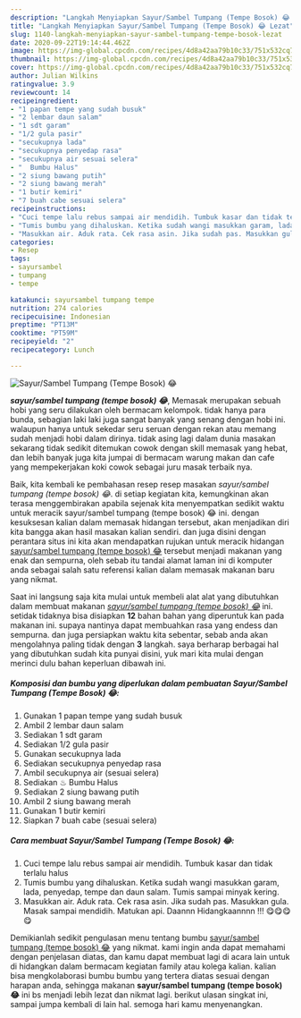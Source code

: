 ```yaml
---
description: "Langkah Menyiapkan Sayur/Sambel Tumpang (Tempe Bosok) 😂 Lezat"
title: "Langkah Menyiapkan Sayur/Sambel Tumpang (Tempe Bosok) 😂 Lezat"
slug: 1140-langkah-menyiapkan-sayur-sambel-tumpang-tempe-bosok-lezat
date: 2020-09-22T19:14:44.462Z
image: https://img-global.cpcdn.com/recipes/4d8a42aa79b10c33/751x532cq70/sayursambel-tumpang-tempe-bosok-😂-foto-resep-utama.jpg
thumbnail: https://img-global.cpcdn.com/recipes/4d8a42aa79b10c33/751x532cq70/sayursambel-tumpang-tempe-bosok-😂-foto-resep-utama.jpg
cover: https://img-global.cpcdn.com/recipes/4d8a42aa79b10c33/751x532cq70/sayursambel-tumpang-tempe-bosok-😂-foto-resep-utama.jpg
author: Julian Wilkins
ratingvalue: 3.9
reviewcount: 14
recipeingredient:
- "1 papan tempe yang sudah busuk"
- "2 lembar daun salam"
- "1 sdt garam"
- "1/2 gula pasir"
- "secukupnya lada"
- "secukupnya penyedap rasa"
- "secukupnya air sesuai selera"
- "  Bumbu Halus"
- "2 siung bawang putih"
- "2 siung bawang merah"
- "1 butir kemiri"
- "7 buah cabe sesuai selera"
recipeinstructions:
- "Cuci tempe lalu rebus sampai air mendidih. Tumbuk kasar dan tidak terlalu halus"
- "Tumis bumbu yang dihaluskan. Ketika sudah wangi masukkan garam, lada, penyedap, tempe dan daun salam. Tumis sampai minyak kering."
- "Masukkan air. Aduk rata. Cek rasa asin. Jika sudah pas. Masukkan gula. Masak sampai mendidih. Matukan api. Daannn Hidangkaannnn !!! 😋😋😋😋"
categories:
- Resep
tags:
- sayursambel
- tumpang
- tempe

katakunci: sayursambel tumpang tempe 
nutrition: 274 calories
recipecuisine: Indonesian
preptime: "PT13M"
cooktime: "PT59M"
recipeyield: "2"
recipecategory: Lunch

---
```



![Sayur/Sambel Tumpang (Tempe Bosok) 😂](https://img-global.cpcdn.com/recipes/4d8a42aa79b10c33/751x532cq70/sayursambel-tumpang-tempe-bosok-😂-foto-resep-utama.jpg)

<b><i>sayur/sambel tumpang (tempe bosok) 😂</i></b>, Memasak merupakan sebuah hobi yang seru dilakukan oleh bermacam kelompok. tidak hanya para bunda, sebagian laki laki juga sangat banyak yang senang dengan hobi ini. walaupun hanya untuk sekedar seru seruan dengan rekan atau memang sudah menjadi hobi dalam dirinya. tidak asing lagi dalam dunia masakan sekarang tidak sedikit ditemukan cowok dengan skill memasak yang hebat, dan lebih banyak juga kita jumpai di bermacam warung makan dan cafe yang mempekerjakan koki cowok sebagai juru masak terbaik nya.



Baik, kita kembali ke pembahasan resep resep masakan <i>sayur/sambel tumpang (tempe bosok) 😂</i>. di setiap kegiatan kita, kemungkinan akan terasa menggembirakan apabila sejenak kita menyempatkan sedikit waktu untuk meracik sayur/sambel tumpang (tempe bosok) 😂 ini. dengan kesuksesan kalian dalam memasak hidangan tersebut, akan menjadikan diri kita bangga akan hasil masakan kalian sendiri. dan juga disini dengan perantara situs ini kita akan mendapatkan rujukan untuk meracik hidangan <u>sayur/sambel tumpang (tempe bosok) 😂</u> tersebut menjadi makanan yang enak dan sempurna, oleh sebab itu tandai alamat laman ini di komputer anda sebagai salah satu referensi kalian dalam memasak makanan baru yang nikmat.


Saat ini langsung saja kita mulai untuk membeli alat alat yang dibutuhkan dalam membuat makanan <u><i>sayur/sambel tumpang (tempe bosok) 😂</i></u> ini. setidak tidaknya bisa disiapkan <b>12</b> bahan bahan yang diperuntuk kan pada makanan ini. supaya nantinya dapat membuahkan rasa yang endess dan sempurna. dan juga persiapkan waktu kita sebentar, sebab anda akan mengolahnya paling tidak dengan <b>3</b> langkah. saya berharap berbagai hal yang dibutuhkan sudah kita punyai disini, yuk mari kita mulai dengan merinci dulu bahan keperluan dibawah ini.

<!--inarticleads1-->

##### Komposisi dan bumbu yang diperlukan dalam pembuatan Sayur/Sambel Tumpang (Tempe Bosok) 😂:

1. Gunakan 1 papan tempe yang sudah busuk
1. Ambil 2 lembar daun salam
1. Sediakan 1 sdt garam
1. Sediakan 1/2 gula pasir
1. Gunakan secukupnya lada
1. Sediakan secukupnya penyedap rasa
1. Ambil secukupnya air (sesuai selera)
1. Sediakan  ♨ Bumbu Halus
1. Sediakan 2 siung bawang putih
1. Ambil 2 siung bawang merah
1. Gunakan 1 butir kemiri
1. Siapkan 7 buah cabe (sesuai selera)




<!--inarticleads2-->

##### Cara membuat Sayur/Sambel Tumpang (Tempe Bosok) 😂:

1. Cuci tempe lalu rebus sampai air mendidih. Tumbuk kasar dan tidak terlalu halus
1. Tumis bumbu yang dihaluskan. Ketika sudah wangi masukkan garam, lada, penyedap, tempe dan daun salam. Tumis sampai minyak kering.
1. Masukkan air. Aduk rata. Cek rasa asin. Jika sudah pas. Masukkan gula. Masak sampai mendidih. Matukan api. Daannn Hidangkaannnn !!! 😋😋😋😋




Demikianlah sedikit pengulasan menu tentang bumbu <u>sayur/sambel tumpang (tempe bosok) 😂</u> yang nikmat. kami ingin anda dapat memahami dengan penjelasan diatas, dan kamu dapat membuat lagi di acara lain untuk di hidangkan dalam bermacam kegiatan family atau kolega kalian. kalian bisa mengkolaborasi bumbu bumbu yang tertera diatas sesuai dengan harapan anda, sehingga makanan <b>sayur/sambel tumpang (tempe bosok) 😂</b> ini bs menjadi lebih lezat dan nikmat lagi. berikut ulasan singkat ini, sampai jumpa kembali di lain hal. semoga hari kamu menyenangkan.
